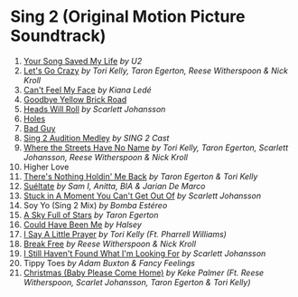 # Sing 2 (Original Motion Picture Soundtrack)

1. [Your Song Saved My Life](01_Your%20Song%20Saved%20My%20Life.md) _by U2_
2. [Let's Go Crazy](02_Let's%20Go%20Crazy.md) _by Tori Kelly, Taron Egerton, Reese Witherspoon & Nick Kroll_
3. [Can't Feel My Face](03_Can't%20Feel%20My%20Face.md) _by Kiana Ledé_
4. [Goodbye Yellow Brick Road](04_Goodbye%20Yellow%20Brick%20Road.md)
5. [Heads Will Roll](05_Heads%20Will%20Roll.md) _by Scarlett Johansson_
6. [Holes](06_Holes.md)
7. [Bad Guy](07_Bad%20Guy.md)
8. [Sing 2 Audition Medley](08_Sing%202%20Audition%20Medley.md) _by SING 2 Cast_
9. [Where the Streets Have No Name](09_Where%20the%20Streets%20Have%20No%20Name.md) _by Tori Kelly, Taron Egerton, Scarlett Johansson, Reese Witherspoon & Nick Kroll_
10. Higher Love
11. [There's Nothing Holdin' Me Back](11_There's%20Nothing%20Holdin'%20Me%20Back.md) _by Taron Egerton & Tori Kelly_
12. [Suéltate](12_Suéltate.md) _by Sam I, Anitta, BIA & Jarian De Marco_
13. [Stuck in A Moment You Can't Get Out Of](13_Stuck%20in%20A%20Moment%20You%20Can't%20Get%20Out%20Of.md) _by Scarlett Johansson_
14. Soy Yo (Sing 2 Mix) _by Bomba Estéreo_
15. [A Sky Full of Stars](15_A%20Sky%20Full%20of%20Stars.md) _by Taron Egerton_
16. [Could Have Been Me](16_Could%20Have%20Been%20Me.md) _by Halsey_
17. [I Say A Little Prayer](17_I%20Say%20A%20Little%20Prayer.md) _by Tori Kelly (Ft. Pharrell Williams)_
18. [Break Free](18_Break%20Free.md) _by Reese Witherspoon & Nick Kroll_
19. [I Still Haven't Found What I'm Looking For](19_I%20Still%20Haven't%20Found%20What%20I'm%20Looking%20For.md) _by Scarlett Johansson_
20. Tippy Toes _by Adam Buxton & Fancy Feelings_
21. [Christmas (Baby Please Come Home)](21_Christmas%20%28Baby%20Please%20Come%20Home%29.md) _by Keke Palmer (Ft. Reese Witherspoon, Scarlet Johansson, Taron Egerton & Tori Kelly)_
